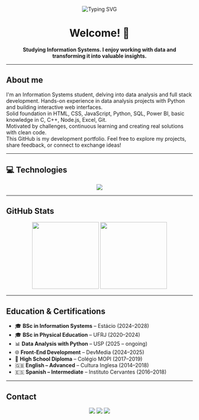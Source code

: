 <p align="center">
  <img src="https://readme-typing-svg.herokuapp.com?font=Fira+Code&size=24&duration=3000&pause=1000&color=38BDF8&center=true&vCenter=true&width=600&lines=Rodrigo+Dantas;Full+Stack+Developer;Data+Enthusiast+%7C+Real+World+Projects" alt="Typing SVG" />
</p>

<h1 align="center">Welcome! 👋</h1>

<p align="center">
  <b>Studying Information Systems. I enjoy working with data and transforming it into valuable insights.</b>
</p>

---

## About me

I'm an Information Systems student, delving into data analysis and full stack development. 
Hands-on experience in data analysis projects with Python and building interactive web interfaces.  
Solid foundation in HTML, CSS, JavaScript, Python, SQL, Power BI, basic knowledge in C, C++, Node.js, Excel, Git.  
Motivated by challenges, continuous learning and creating real solutions with clean code.  
This GitHub is my development portfolio. Feel free to explore my projects, share feedback, or connect to exchange ideas!

---

## 💻 Technologies

<p align="center">
  <img src="https://skillicons.dev/icons?i=js,html,css,python,c,cpp,nodejs,mysql,git,vscode&theme=light" />
</p>

---

## GitHub Stats

<p align="center">
  <img height="180em" src="https://github-readme-stats.vercel.app/api?username=rodevdantas&show_icons=true&theme=radical&hide=issues&count_private=true" />
  <img height="180em" src="https://github-readme-stats.vercel.app/api/top-langs/?username=rodevdantas&layout=compact&langs_count=8&theme=radical" />
</p>

---

## Education & Certifications

- 🎓 **BSc in Information Systems** – Estácio (2024–2028)  
- 🎓 **BSc in Physical Education** – UFRJ (2020–2024)  
- 📊 **Data Analysis with Python** – USP (2025 – ongoing)  
- 🌐 **Front-End Development** – DevMedia (2024–2025)  
- 🏫 **High School Diploma** – Colégio MOPI (2017–2019)  
- 🇬🇧 **English – Advanced** – Cultura Inglesa (2014–2018)  
- 🇪🇸 **Spanish – Intermediate** – Instituto Cervantes (2016–2018)

---

## Contact

<p align="center">
  <a href="https://www.linkedin.com/in/rodrigodantas1/"><img src="https://img.shields.io/badge/-LinkedIn-%230077B5?style=for-the-badge&logo=linkedin&logoColor=white" /></a>
  <a href="https://www.instagram.com/oirod"><img src="https://img.shields.io/badge/-Instagram-%23E4405F?style=for-the-badge&logo=instagram&logoColor=white" /></a>
  <a href="mailto:rodrigocontatodantas@gmail.com"><img src="https://img.shields.io/badge/-Gmail-%23333?style=for-the-badge&logo=gmail&logoColor=white" /></a>
</p>


